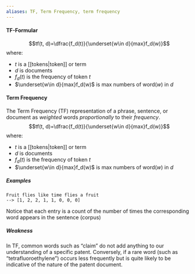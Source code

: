 ```yaml
---
aliases: TF, Term Frequency, term frequency
---
```

#### TF-Formular
$$tf(t, d)=\dfrac{f_d(t)}{\underset{w\in d}{max}f_d(w)}$$
where:
- $t$ is a [[tokens|token]] or term
- $d$ is documents
- $f_d(t)$ is  the frequency of token $t$
- $\underset{w\in d}{max}f_d(w)$ is max numbers of word($w$) in $d$ 
#### Term Frequency
The Term Frequency (TF) representation of a phrase, sentence, or document   as *weighted* words *proportionally* to their *frequency*.$$tf(t, d)=\dfrac{f_d(t)}{\underset{w\in d}{max}f_d(w)}$$
where:
- $t$ is a [[tokens|token]] or term
- $d$ is documents
- $f_d(t)$ is  the frequency of token $t$
- $\underset{w\in d}{max}f_d(w)$ is max numbers of word($w$) in $d$ 
##### Examples
   ```
   Fruit flies like time flies a fruit
   --> [1, 2, 2, 1, 1, 0, 0, 0]
   ```
Notice that each entry is a count of the number of times the corresponding word appears in the sentence (corpus)
##### Weakness
In TF, common words such as “claim” do not add anything to our understanding of a specific patent. Conversely, if a rare word (such as “tetrafluoroethylene”) occurs less frequently but is quite likely to be indicative of the nature of the patent document.
   